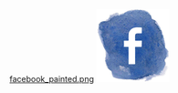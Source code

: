 [facebook_painted.png](https://www.facebook.com/Rosicrucian-Om-Order-101887898408425)
![Facebook page](/assets/img/facebook_painted.png)
